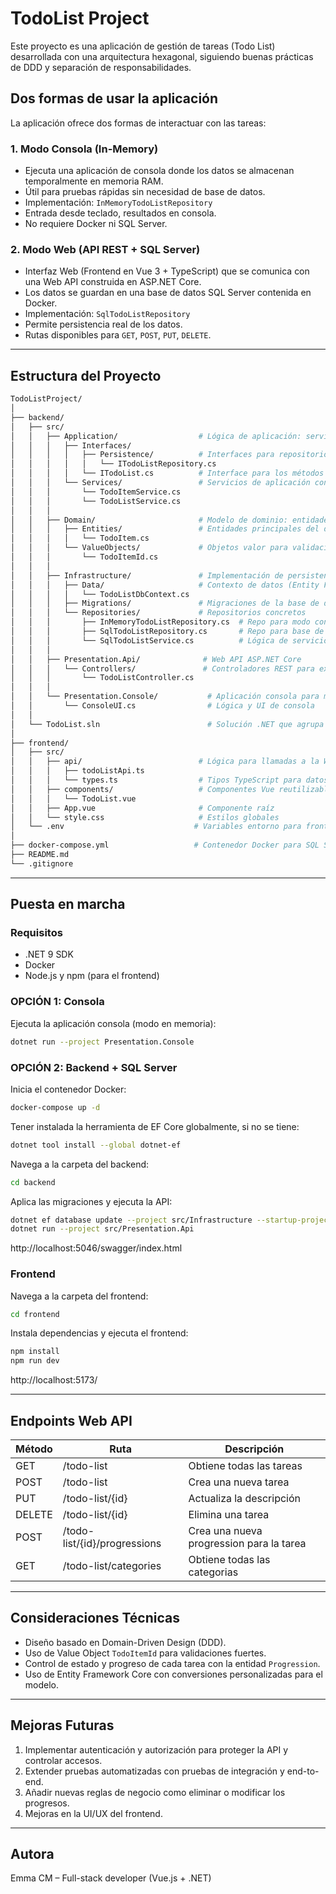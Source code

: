 ﻿# TodoList Project

Este proyecto es una aplicación de gestión de tareas (Todo List) desarrollada con una arquitectura hexagonal, siguiendo buenas prácticas de DDD y separación de responsabilidades.

## Dos formas de usar la aplicación

La aplicación ofrece dos formas de interactuar con las tareas:

### 1. Modo Consola (In-Memory)

- Ejecuta una aplicación de consola donde los datos se almacenan temporalmente en memoria RAM.
- Útil para pruebas rápidas sin necesidad de base de datos.
- Implementación: `InMemoryTodoListRepository`
- Entrada desde teclado, resultados en consola.
- No requiere Docker ni SQL Server.

### 2. Modo Web (API REST + SQL Server)

- Interfaz Web (Frontend en Vue 3 + TypeScript) que se comunica con una Web API construida en ASP.NET Core.
- Los datos se guardan en una base de datos SQL Server contenida en Docker.
- Implementación: `SqlTodoListRepository`
- Permite persistencia real de los datos.
- Rutas disponibles para `GET`, `POST`, `PUT`, `DELETE`.

---

## Estructura del Proyecto

```bash
TodoListProject/
│
├── backend/
│   ├── src/
│   │   ├── Application/                  # Lógica de aplicación: servicios, interfaces, casos de uso
│   │   │   ├── Interfaces/
│   │   │   │   ├── Persistence/          # Interfaces para repositorios (persistencia)
│   │   │   │   │   └── ITodoListRepository.cs
│   │   │   │   └── ITodoList.cs          # Interface para los métodos del todo list (puertos)
│   │   │   └── Services/                 # Servicios de aplicación con lógica concreta
│   │   │       └── TodoItemService.cs
│   │   │       └── TodoListService.cs
│   │   │
│   │   ├── Domain/                       # Modelo de dominio: entidades, objetos valor, reglas de negocio
│   │   │   ├── Entities/                 # Entidades principales del dominio
│   │   │   │   └── TodoItem.cs
│   │   │   └── ValueObjects/             # Objetos valor para validaciones fuertes y encapsulación
│   │   │       └── TodoItemId.cs
│   │   │
│   │   ├── Infrastructure/               # Implementación de persistencia y repositorios
│   │   │   ├── Data/                     # Contexto de datos (Entity Framework, DbContext)
│   │   │   │   └── TodoListDbContext.cs
│   │   │   ├── Migrations/               # Migraciones de la base de datos EF Core
│   │   │   └── Repositories/             # Repositorios concretos
│   │   │       ├── InMemoryTodoListRepository.cs  # Repo para modo consola (RAM)
│   │   │       ├── SqlTodoListRepository.cs       # Repo para base de datos SQL Server
│   │   │       └── SqlTodoListService.cs          # Lógica de servicio con acceso a SQL Server
│   │   │
│   │   ├── Presentation.Api/              # Web API ASP.NET Core
│   │   │   └── Controllers/               # Controladores REST para exponer la API
│   │   │       └── TodoListController.cs
│   │   │
│   │   └── Presentation.Console/           # Aplicación consola para modo in-memory
│   │       └── ConsoleUI.cs                # Lógica y UI de consola
│   │
│   └── TodoList.sln                        # Solución .NET que agrupa todos los proyectos
│
├── frontend/                              
│   ├── src/
│   │   ├── api/                          # Lógica para llamadas a la Web API
│   │   │   ├── todoListApi.ts
│   │   │   └── types.ts                  # Tipos TypeScript para datos
│   │   ├── components/                   # Componentes Vue reutilizables
│   │   │   └── TodoList.vue
│   │   ├── App.vue                       # Componente raíz
│   │   └── style.css                     # Estilos globales
│   └── .env                             # Variables entorno para frontend
│
├── docker-compose.yml                   # Contenedor Docker para SQL Server y servicios
├── README.md                           
└── .gitignore                         
```

---

## Puesta en marcha

### Requisitos
- .NET 9 SDK  
- Docker  
- Node.js y npm (para el frontend)

### OPCIÓN 1: Consola

Ejecuta la aplicación consola (modo en memoria):
```bash
dotnet run --project Presentation.Console
```

### OPCIÓN 2: Backend + SQL Server

Inicia el contenedor Docker:
```bash
docker-compose up -d
```

Tener instalada la herramienta de EF Core globalmente, si no se tiene:
```bash
dotnet tool install --global dotnet-ef
```
Navega a la carpeta del backend:
```bash
cd backend
```

Aplica las migraciones y ejecuta la API:
```bash
dotnet ef database update --project src/Infrastructure --startup-project src/Presentation.Api
dotnet run --project src/Presentation.Api
```
http://localhost:5046/swagger/index.html

### Frontend

Navega a la carpeta del frontend:
```bash
cd frontend
```

Instala dependencias y ejecuta el frontend:
```bash
npm install
npm run dev
```
http://localhost:5173/

---

## Endpoints Web API

| Método | Ruta                              | Descripción                             |
|--------|-----------------------------------|-----------------------------------------|
| GET    | /todo-list                        | Obtiene todas las tareas                |
| POST   | /todo-list                        | Crea una nueva tarea                    |
| PUT    | /todo-list/{id}                   | Actualiza la descripción                |
| DELETE | /todo-list/{id}                   | Elimina una tarea                       |
| POST   | /todo-list/{id}/progressions      | Crea una nueva progression para la tarea|
| GET    | /todo-list/categories             | Obtiene todas las categorias            |

---

## Consideraciones Técnicas

- Diseño basado en Domain-Driven Design (DDD).
- Uso de Value Object `TodoItemId` para validaciones fuertes.
- Control de estado y progreso de cada tarea con la entidad `Progression`.
- Uso de Entity Framework Core con conversiones personalizadas para el modelo.

---

## Mejoras Futuras

1. Implementar autenticación y autorización para proteger la API y controlar accesos.
2. Extender pruebas automatizadas con pruebas de integración y end-to-end.
3. Añadir nuevas reglas de negocio como eliminar o modificar los progresos.
4. Mejoras en la UI/UX del frontend.

---

## Autora

Emma CM – Full-stack developer (Vue.js + .NET)
